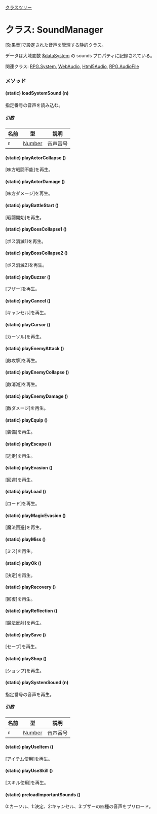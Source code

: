 [クラスツリー](index.md)

# クラス: SoundManager
[効果音]で設定された音声を管理する静的クラス。

データは大域変数 [$dataSystem](global.md#datasystem-rpgsystem) の sounds プロパティに記録されている。

関連クラス: [RPG.System](RPG.System.md), [WebAudio](WebAudio.md), [Html5Audio](Html5Audio.md), [RPG.AudioFile](RPG.AudioFile.md)

### メソッド

#### (static) loadSystemSound (n)
指定番号の音声を読み込む。

##### 引数

| 名前 | 型 | 説明 |
| --- | --- | --- |
| `n` | [Number](Number.md) | 音声番号 |


#### (static) playActorCollapse ()
[味方戦闘不能]を再生。


#### (static) playActorDamage ()
[味方ダメージ]を再生。


#### (static) playBattleStart ()
[戦闘開始]を再生。


#### (static) playBossCollapse1 ()
[ボス消滅1]を再生。


#### (static) playBossCollapse2 ()
[ボス消滅2]を再生。


#### (static) playBuzzer ()
[ブザー]を再生。


#### (static) playCancel ()
[キャンセル]を再生。


#### (static) playCursor ()
[カーソル]を再生。


#### (static) playEnemyAttack ()
[敵攻撃]を再生。


#### (static) playEnemyCollapse ()
[敵消滅]を再生。


#### (static) playEnemyDamage ()
[敵ダメージ]を再生。


#### (static) playEquip ()
[装備]を再生。


#### (static) playEscape ()
[逃走]を再生。


#### (static) playEvasion ()
[回避]を再生。


#### (static) playLoad ()
[ロード]を再生。


#### (static) playMagicEvasion ()
[魔法回避]を再生。


#### (static) playMiss ()
[ミス]を再生。


#### (static) playOk ()
[決定]を再生。


#### (static) playRecovery ()
[回復]を再生。


#### (static) playReflection ()
[魔法反射]を再生。


#### (static) playSave ()
[セーブ]を再生。


#### (static) playShop ()
[ショップ]を再生。


#### (static) playSystemSound (n)
指定番号の音声を再生。

##### 引数

| 名前 | 型 | 説明 |
| --- | --- | --- |
| `n` | [Number](Number.md) | 音声番号 |


#### (static) playUseItem ()
[アイテム使用]を再生。


#### (static) playUseSkill ()
[スキル使用]を再生。


#### (static) preloadImportantSounds ()
0:カーソル、1:決定、2:キャンセル、3:ブザーの四種の音声をプリロード。

